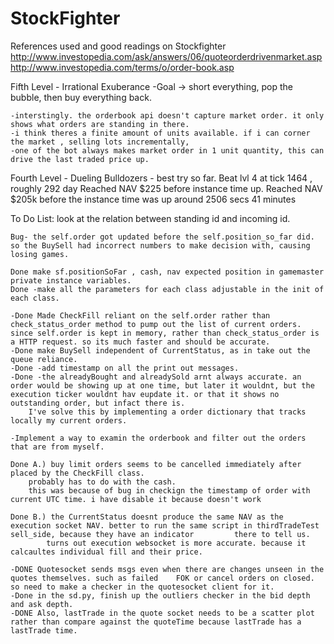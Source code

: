 # StockFighter
References used and good readings on Stockfighter 
http://www.investopedia.com/ask/answers/06/quoteorderdrivenmarket.asp
http://www.investopedia.com/terms/o/order-book.asp

Fifth Level - Irrational Exuberance
	-Goal -> short everything, pop the bubble, then buy everything back.

	-interstingly. the orderbook api doesn't capture market order. it only shows what orders are standing in there.
	-i think theres a finite amount of units available. if i can corner the market , selling lots incrementally, 
	-one of the bot always makes market order in 1 unit quantity, this can drive the last traded price up.

Fourth Level - Dueling Bulldozers -
	best try so far. 
	Beat lvl 4 at tick 1464 , roughly 292 day
	Reached NAV $225 before instance time up. 
	Reached NAV $205k before the instance time was up around 2506 secs 41 minutes


To Do List:
	look at the relation between standing id and incoming id.

	Bug- the self.order got updated before the self.position_so_far did. so the BuySell had incorrect numbers to make decision with, causing losing games.

	Done make sf.positionSoFar , cash, nav expected position in gamemaster private instance variables.
	Done -make all the parameters for each class adjustable in the init of each class.

	-Done Made CheckFill reliant on the self.order rather than check_status_order method to pump out the list of current orders.
	since self.order is kept in memory, rather than check_status_order is a HTTP request. so its much faster and should be accurate.
	-Done make BuySell independent of CurrentStatus, as in take out the queue reliance.
	-Done -add timestamp on all the print out messages. 	
	-Done -the alreadyBought and alreadySold arnt always accurate. an order would be showing up at one time, but later it wouldnt, but the execution ticker wouldnt hav eupdate it. or that it shows no outstanding order, but infact there is. 
		I've solve this by implementing a order dictionary that tracks locally my current orders. 
	
	-Implement a way to examin the orderbook and filter out the orders that are from myself.

	Done A.) buy limit orders seems to be cancelled immediately after placed by the CheckFill class.
		probably has to do with the cash. 
		this was because of bug in checkign the timestamp of order with current UTC time. i have disable it because doesn't work

	Done B.) the CurrentStatus doesnt produce the same NAV as the execution socket NAV. better to run the same script in thirdTradeTest sell_side, because they have an indicator 		  there to tell us. 
			turns out execution websocket is more accurate. because it calcaultes individual fill and their price.

	-DONE Quotesocket sends msgs even when there are changes unseen in the quotes themselves. such as failed 	FOK or cancel orders on closed. so need to make a checker in the quotesocket client for it.
	-Done in the sd.py, finish up the outliers checker in the bid depth and ask depth.
	-DONE Also, lastTrade in the quote socket needs to be a scatter plot rather than compare against the quoteTime because lastTrade has a lastTrade time.